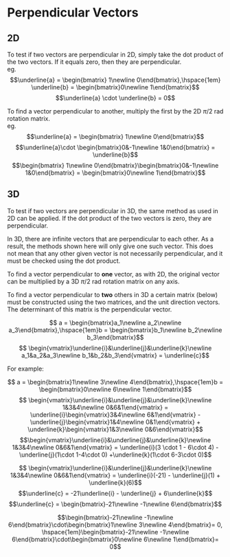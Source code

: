 # Perpendicular Vectors

## 2D
To test if two vectors are perpendicular in 2D, simply take the dot product of the two vectors. If it equals zero, then they are perpendicular.  
eg.  
$$\underline{a} = \begin{bmatrix} 1\newline 0\end{bmatrix},\hspace{1em} \underline{b} = \begin{bmatrix}0\newline 1\end{bmatrix}$$
$$\underline{a} \cdot \underline{b} = 0$$

To find a vector perpendicular to another, multiply the first by the 2D $\pi/2$ rad rotation matrix.  
eg.  
$$\underline{a} = \begin{bmatrix} 1\newline 0\end{bmatrix}$$
$$\underline{a}\cdot \begin{bmatrix}0&-1\newline 1&0\end{bmatrix} = \underline{b}$$
$$\begin{bmatrix} 1\newline 0\end{bmatrix}\begin{bmatrix}0&-1\newline 1&0\end{bmatrix} = \begin{bmatrix}0\newline 1\end{bmatrix}$$

## 3D
To test if two vectors are perpendicular in 3D, the same method as used in 2D can be applied. If the dot product of the two vectors is zero, they are perpendicular.  

In 3D, there are infinite vectors that are perpendicular to each other. As a result, the methods shown here will only give one such vector. This does not mean that any other given vector is not necessarily perpendicular, and it must be checked using the dot product.

To find a vector perpendicular to **one** vector, as with 2D, the original vector can be multiplied by a 3D $\pi/2$ rad rotation matrix on any axis.

To find a vector perpendicular to **two** others  in 3D a certain matrix (below) must be constructed using the two matrices, and the unit direction vectors. The determinant of this matrix is the perpendicular vector.

$$ a = \begin{bmatrix}a_1\newline a_2\newline a_3\end{bmatrix},\hspace{1em}b = \begin{bmatrix}b_1\newline b_2\newline b_3\end{bmatrix}$$
$$ \begin{vmatrix}\underline{i}&\underline{j}&\underline{k}\newline  a_1&a_2&a_3\newline  b_1&b_2&b_3\end{vmatrix} = \underline{c}$$

For example:

$$ a = \begin{bmatrix}1\newline 3\newline 4\end{bmatrix},\hspace{1em}b = \begin{bmatrix}0\newline 6\newline 1\end{bmatrix}$$
$$ \begin{vmatrix}\underline{i}&\underline{j}&\underline{k}\newline  1&3&4\newline  0&6&1\end{vmatrix} = \underline{i}\begin{vmatrix}3&4\newline  6&1\end{vmatrix} - \underline{j}\begin{vmatrix}1&4\newline  0&1\end{vmatrix} + \underline{k}\begin{vmatrix}1&3\newline  0&6\end{vmatrix}$$
$$\begin{vmatrix}\underline{i}&\underline{j}&\underline{k}\newline  1&3&4\newline  0&6&1\end{vmatrix} = \underline{i}(3 \cdot 1 - 6\cdot 4) -\underline{j}(1\cdot 1-4\cdot 0) +\underline{k}(1\cdot 6-3\cdot 0)$$

$$ \begin{vmatrix}\underline{i}&\underline{j}&\underline{k}\newline  1&3&4\newline  0&6&1\end{vmatrix} = \underline{i}(-21) - \underline{j}(1) + \underline{k}(6)$$
$$\underline{c} = -21\underline{i} - \underline{j} + 6\underline{k}$$
$$\underline{c} = \begin{bmatrix}-21\newline -1\newline 6\end{bmatrix}$$

$$\begin{bmatrix}-21\newline -1\newline 6\end{bmatrix}\cdot\begin{bmatrix}1\newline 3\newline 4\end{bmatrix}= 0, \hspace{1em}\begin{bmatrix}-21\newline -1\newline 6\end{bmatrix}\cdot\begin{bmatrix}0\newline 6\newline 1\end{bmatrix}= 0$$
